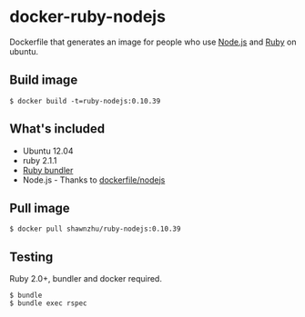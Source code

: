 # docker-ruby-nodejs

Dockerfile that generates an image for people who use [Node.js](http://nodejs.org/) and [Ruby](https://www.ruby-lang.org/) on ubuntu.

## Build image

    $ docker build -t=ruby-nodejs:0.10.39

## What's included

* Ubuntu 12.04
* ruby 2.1.1
* [Ruby bundler](https://github.com/bundler/bundler/)
* Node.js - Thanks to [dockerfile/nodejs](https://github.com/dockerfile/nodejs)

## Pull image

    $ docker pull shawnzhu/ruby-nodejs:0.10.39

## Testing

Ruby 2.0+, bundler and docker required.

    $ bundle
    $ bundle exec rspec
